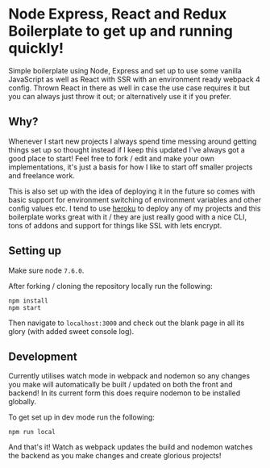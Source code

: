 # Node Express, React and Redux Boilerplate to get up and running quickly!
Simple boilerplate using Node, Express and set up to use some vanilla JavaScript as well as React with SSR with an environment ready webpack 4 config. Thrown React in there as well in case the use case requires it but you can always just throw it out; or alternatively use it if you prefer.

## Why?
Whenever I start new projects I always spend time messing around getting things set up so thought instead if I keep this updated I've always got a good place to start! Feel free to fork / edit and make your own implementations, it's just a basis for how I like to start off smaller projects and freelance work.

This is also set up with the idea of deploying it in the future so comes with basic support for environment switching of environment variables and other config values etc. I tend to use [heroku](https://heroku.com) to deploy any of my projects and this boilerplate works great with it / they are just really good with a nice CLI, tons of addons and support for things like SSL with lets encrypt.

## Setting up
Make sure node `7.6.0`.

After forking / cloning the repository locally run the following:

```
npm install
npm start
```

Then navigate to `localhost:3000` and check out the blank page in all its glory (with added sweet console log).

## Development
Currently utilises watch mode in webpack and nodemon so any changes you make will automatically be built / updated on both the front and backend! In its current form this does require nodemon to be installed globally.

To get set up in dev mode run the following:
```
npm run local
```

And that's it! Watch as webpack updates the build and nodemon watches the backend as you make changes and create glorious projects!
